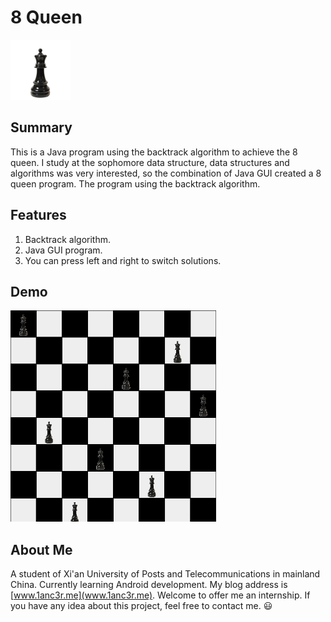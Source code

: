 # 8 Queen
<img src="https://github.com/1anc3r/8-Queen/blob/master/queen.png?raw=true" width = "96" height = "96" alt="FileView"/>

## Summary
This is a Java program using the backtrack algorithm to achieve the 8 queen. 
I study at the sophomore data structure, data structures and algorithms was very interested, so the combination of Java GUI created a 8 queen program. The program using the backtrack algorithm.

## Features
1. Backtrack algorithm.
2. Java GUI program.
3. You can press left and right to switch solutions.

## Demo
<img src="https://github.com/1anc3r/8-Queen/blob/master/2017-04-23_15-33-15.gif" width = "329" height = "338" alt="FileView"/>

## About Me
A student of Xi'an University of Posts and Telecommunications in mainland China. Currently learning Android development.
My blog address is [www.1anc3r.me](www.1anc3r.me). Welcome to offer me an internship. If you have any idea about this project, feel free to contact me. :smiley:


